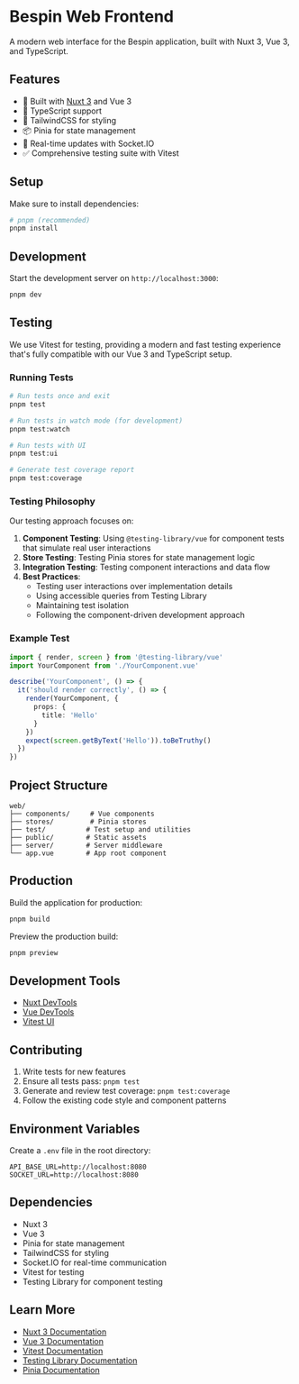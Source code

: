 # Bespin Web Frontend

A modern web interface for the Bespin application, built with Nuxt 3, Vue 3, and TypeScript.

## Features

- 🚀 Built with [Nuxt 3](https://nuxt.com) and Vue 3
- 💪 TypeScript support
- 🎨 TailwindCSS for styling
- 📦 Pinia for state management
- 🔄 Real-time updates with Socket.IO
- ✅ Comprehensive testing suite with Vitest

## Setup

Make sure to install dependencies:

```bash
# pnpm (recommended)
pnpm install
```

## Development

Start the development server on `http://localhost:3000`:

```bash
pnpm dev
```

## Testing

We use Vitest for testing, providing a modern and fast testing experience that's fully compatible with our Vue 3 and TypeScript setup.

### Running Tests

```bash
# Run tests once and exit
pnpm test

# Run tests in watch mode (for development)
pnpm test:watch

# Run tests with UI
pnpm test:ui

# Generate test coverage report
pnpm test:coverage
```

### Testing Philosophy

Our testing approach focuses on:

1. **Component Testing**: Using `@testing-library/vue` for component tests that simulate real user interactions
2. **Store Testing**: Testing Pinia stores for state management logic
3. **Integration Testing**: Testing component interactions and data flow
4. **Best Practices**:
   - Testing user interactions over implementation details
   - Using accessible queries from Testing Library
   - Maintaining test isolation
   - Following the component-driven development approach

### Example Test

```typescript
import { render, screen } from '@testing-library/vue'
import YourComponent from './YourComponent.vue'

describe('YourComponent', () => {
  it('should render correctly', () => {
    render(YourComponent, {
      props: {
        title: 'Hello'
      }
    })
    expect(screen.getByText('Hello')).toBeTruthy()
  })
})
```

## Project Structure

```
web/
├── components/     # Vue components
├── stores/         # Pinia stores
├── test/          # Test setup and utilities
├── public/        # Static assets
├── server/        # Server middleware
└── app.vue        # App root component
```

## Production

Build the application for production:

```bash
pnpm build
```

Preview the production build:

```bash
pnpm preview
```

## Development Tools

- [Nuxt DevTools](https://devtools.nuxtjs.org/)
- [Vue DevTools](https://devtools.vuejs.org/)
- [Vitest UI](https://vitest.dev/guide/ui.html)

## Contributing

1. Write tests for new features
2. Ensure all tests pass: `pnpm test`
3. Generate and review test coverage: `pnpm test:coverage`
4. Follow the existing code style and component patterns

## Environment Variables

Create a `.env` file in the root directory:

```env
API_BASE_URL=http://localhost:8080
SOCKET_URL=http://localhost:8080
```

## Dependencies

- Nuxt 3
- Vue 3
- Pinia for state management
- TailwindCSS for styling
- Socket.IO for real-time communication
- Vitest for testing
- Testing Library for component testing

## Learn More

- [Nuxt 3 Documentation](https://nuxt.com/docs)
- [Vue 3 Documentation](https://vuejs.org/)
- [Vitest Documentation](https://vitest.dev/)
- [Testing Library Documentation](https://testing-library.com/docs/vue-testing-library/intro/)
- [Pinia Documentation](https://pinia.vuejs.org/)
